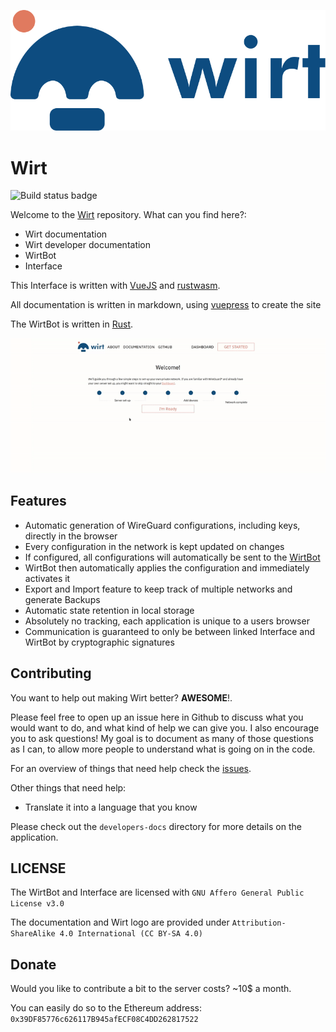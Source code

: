 ![Wirt logo](Interface/public/logo.svg)

# Wirt

![Build status badge](https://github.com/b-m-f/Wirt/workflows/Wirt-Interface/badge.svg)

Welcome to the [Wirt](https://wirt.network) repository.
What can you find here?:

- Wirt documentation
- Wirt developer documentation
- WirtBot
- Interface

This Interface is written with [VueJS](https://vuejs.org/) and [rustwasm](https://rustwasm.github.io/docs/book/).

All documentation is written in markdown, using [vuepress](vuepress.vuejs.org/) to create the site

The WirtBot is written in [Rust](https://www.rust-lang.org/).

![Small video to demonstrate the Tutorial](media/wirt_tutorial.gif)

## Features

- Automatic generation of WireGuard configurations, including keys, directly in the browser
- Every configuration in the network is kept updated on changes
- If configured, all configurations will automatically be sent to the [WirtBot](https://github.com/b-m-f/wirt/WirtBot)
- WirtBot then automatically applies the configuration and immediately activates it
- Export and Import feature to keep track of multiple networks and generate Backups
- Automatic state retention in local storage
- Absolutely no tracking, each application is unique to a users browser
- Communication is guaranteed to only be between linked Interface and WirtBot by cryptographic signatures

## Contributing

You want to help out making Wirt better? **AWESOME**!.

Please feel free to open up an issue here in Github to discuss what you would want to do, and what kind of help we can give you.
I also encourage you to ask questions! My goal is to document as many of those questions as I can, to allow more people to understand what is going on in the code.

For an overview of things that need help check the [issues](https://github.com/b-m-f/wirt/issues).

Other things that need help:

- Translate it into a language that you know

Please check out the `developers-docs` directory for more details on the application.

## LICENSE

The WirtBot and Interface are licensed with `GNU Affero General Public License v3.0`

The documentation and Wirt logo are provided under `Attribution-ShareAlike 4.0 International (CC BY-SA 4.0)`

## Donate

Would you like to contribute a bit to the server costs? ~10$ a month.

You can easily do so to the Ethereum address: `0x39DF85776c626117B945afECF08C4DD262817522`
